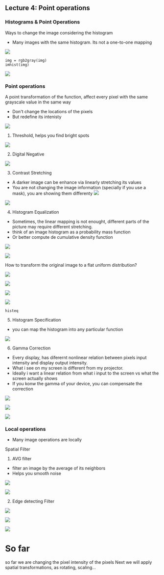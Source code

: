 ## Lecture 4: Point operations

### Histograms & Point Operations

Ways to change the image considering the histogram
- Many images with the same histogram. Its not a one-to-one mapping
 
![](histogram_def.jpeg)

```
img = rgb2gray(img)
imhist(img)
```
![](hist_one_to_one.jpeg)

### Point operations
A point transformation of the function, affect every pixel with the same grayscale value in the same way
- Don't change the locations of the pixels
- But redefine its intenisty

![](point_operations.jpeg)

1. Threshold, helps you find bright spots

![](thresholding.jpeg)

2. Digital Negative

![](digital_negative.jpeg)

3. Contrast Stretching
- A darker image can be enhance via linearly stretching its values
- You are not changing the image information (specially if you use a mask), you are showing them differenty
![](contrast_stetretching.jpeg)

![](enhance_contrast.jpeg)

4. Histogram Equalization
- Sometimes, the linear mapping is not enought, different parts of the picture may require different stretching.
- think of an image histogram as a probability mass function
- Or better compute de cumulative density function

![](non_linear_histogram.jpeg)

![](histogram_equalization)

How to transform the original image to a flat uniform distribution?

![](histogram_prob.jpeg)

![](histogram_cdf.jpeg)

![](histogram_uniform.jpeg)

![](histogram_uniform_2.jpeg)

```
histeq
```

5. Histogram Specification
- you can map the histogram into any particular function

![](histogram_specification.jpeg)


6. Gamma Correction
- Every display, has diferernt nonlinear relation between pixels input intensity and display output intensity.
- What i see on my screen is different from my projector.
- Ideally i want a linear relation from what i input to the screen vs what the screen actually shows
- If you konw the gamma of your device, you can compensate the correction

![](gamma_correction.jpeg)

![](gamma_correction_2.jpeg)

![](gamma_correction_3.jpeg)

### Local operations
- Many image operations are locally

Spatial Filter
1. AVG filter
- filter an image by the average of its neighbors
- Helps you smooth noise
        
![](avg_filter.jpeg)

![](conv_filter.jpeg)

2. Edge detecting Filter

![](edge_detector_1.jpeg)

![](edge_detector_2.jpeg)

![](edge_detector_3.jpeg)

# So far
so far we are changing the pixel intensity of the pixels
Next we will apply spatial transformations, as rotating, scaling...
